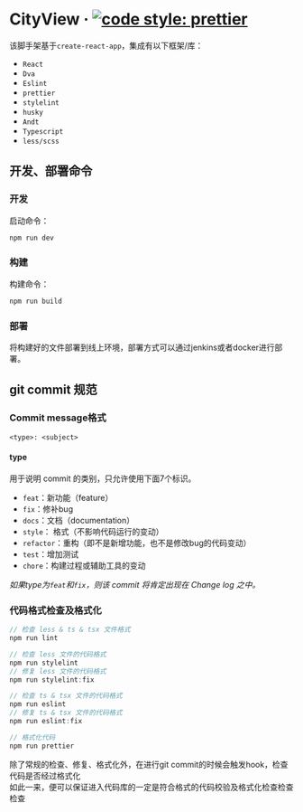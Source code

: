 # CityView &middot; [![code style: prettier](https://img.shields.io/badge/code_style-prettier-ff69b4.svg?style=flat-square)](https://github.com/prettier/prettier)


该脚手架基于`create-react-app`，集成有以下框架/库：
* `React`
* `Dva`
* `Eslint`
* `prettier`
* `stylelint`
* `husky`
* `Andt`
* `Typescript`
* `less/scss`

## 开发、部署命令
### 开发
启动命令：
```js
npm run dev
```

### 构建
构建命令：
```js
npm run build
```
### 部署
将构建好的文件部署到线上环境，部署方式可以通过jenkins或者docker进行部署。

## git commit 规范

### Commit message格式

`<type>: <subject>`

#### type

用于说明 commit 的类别，只允许使用下面7个标识。

- `feat`：新功能（feature）
- `fix`：修补bug
- `docs`：文档（documentation）
- `style`： 格式（不影响代码运行的变动）
- `refactor`：重构（即不是新增功能，也不是修改bug的代码变动）
- `test`：增加测试
- `chore`：构建过程或辅助工具的变动

*如果type为`feat`和`fix`，则该 commit 将肯定出现在 Change log 之中。*


### 代码格式检查及格式化

```javascript
// 检查 less & ts & tsx 文件格式
npm run lint

// 检查 less 文件的代码格式
npm run stylelint
// 修复 less 文件的代码格式
npm run stylelint:fix

// 检查 ts & tsx 文件的代码格式
npm run eslint
// 修复 ts & tsx 文件的代码格式
npm run eslint:fix

// 格式化代码
npm run prettier
```

除了常规的检查、修复、格式化外，在进行git commit的时候会触发hook，检查代码是否经过格式化  
如此一来，便可以保证进入代码库的一定是符合格式的代码校验及格式化检查检查检查
